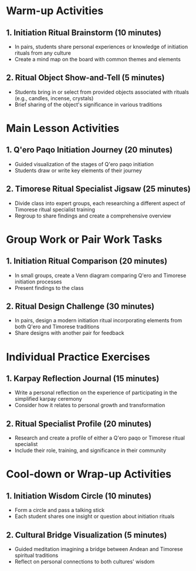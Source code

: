 # Warm-up Activities

## 1. Initiation Ritual Brainstorm (10 minutes)
- In pairs, students share personal experiences or knowledge of initiation rituals from any culture
- Create a mind map on the board with common themes and elements

## 2. Ritual Object Show-and-Tell (5 minutes)
- Students bring in or select from provided objects associated with rituals (e.g., candles, incense, crystals)
- Brief sharing of the object's significance in various traditions

# Main Lesson Activities

## 1. Q'ero Paqo Initiation Journey (20 minutes)
- Guided visualization of the stages of Q'ero paqo initiation
- Students draw or write key elements of their journey

## 2. Timorese Ritual Specialist Jigsaw (25 minutes)
- Divide class into expert groups, each researching a different aspect of Timorese ritual specialist training
- Regroup to share findings and create a comprehensive overview

# Group Work or Pair Work Tasks

## 1. Initiation Ritual Comparison (20 minutes)
- In small groups, create a Venn diagram comparing Q'ero and Timorese initiation processes
- Present findings to the class

## 2. Ritual Design Challenge (30 minutes)
- In pairs, design a modern initiation ritual incorporating elements from both Q'ero and Timorese traditions
- Share designs with another pair for feedback

# Individual Practice Exercises

## 1. Karpay Reflection Journal (15 minutes)
- Write a personal reflection on the experience of participating in the simplified karpay ceremony
- Consider how it relates to personal growth and transformation

## 2. Ritual Specialist Profile (20 minutes)
- Research and create a profile of either a Q'ero paqo or Timorese ritual specialist
- Include their role, training, and significance in their community

# Cool-down or Wrap-up Activities

## 1. Initiation Wisdom Circle (10 minutes)
- Form a circle and pass a talking stick
- Each student shares one insight or question about initiation rituals

## 2. Cultural Bridge Visualization (5 minutes)
- Guided meditation imagining a bridge between Andean and Timorese spiritual traditions
- Reflect on personal connections to both cultures' wisdom